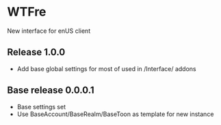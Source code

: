 # WTFre

New interface for enUS client

## Release 1.0.0

- Add base global settings for most of used in /Interface/ addons

## Base release 0.0.0.1

- Base settings set
- Use BaseAccount/BaseRealm/BaseToon as template for new instance


